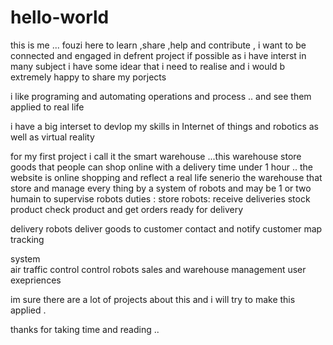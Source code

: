 # hello-world

this is me ... fouzi 
here to learn ,share ,help and contribute ,
i want to be connected and engaged in defrent project if possible as i have interst in many subject 
i have some idear that i need to realise and i would b extremely happy to share  my porjects 

i like programing and automating operations and process .. and see them applied to real life


i have a big interset to devlop my skills in Internet of things  and robotics as well as virtual reality 

for my first project i call it the smart warehouse ...this warehouse store goods that people can shop online with a delivery time under 1 hour .. the website is online shopping and reflect a real life senerio 
the warehouse that store and manage every thing by a system of robots and may be 1 or two humain to supervise 
robots duties :
store robots:
  receive deliveries
  stock product 
  check product 
  and get orders ready for delivery 
  
delivery robots
   deliver goods to customer
   contact and notify customer
   map tracking 
   
 system   
 air traffic control
 control robots
 sales and warehouse management 
 user exepriences
 

 
 
 
 im sure there are a lot of projects about this and i will try to make this applied .
 
 thanks for taking time and reading ..
   
  
  
 
  
  
  





